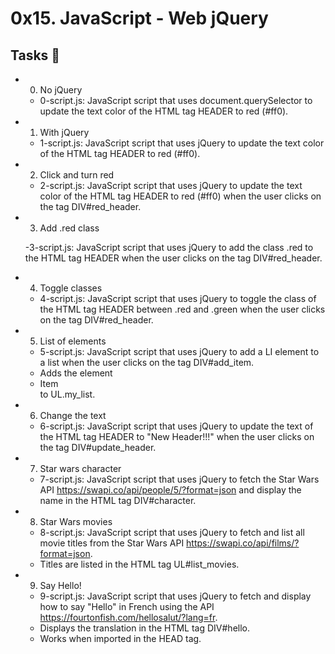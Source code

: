 # 0x15. JavaScript - Web jQuery

## Tasks 📃
- 0. No jQuery

	- 0-script.js: JavaScript script that uses document.querySelector to update the text color of the HTML tag HEADER to red (#ff0).
- 1. With jQuery

	- 1-script.js: JavaScript script that uses jQuery to update the text color of the HTML tag HEADER to red (#ff0).
- 2. Click and turn red

	- 2-script.js: JavaScript script that uses jQuery to update the text color of the HTML tag HEADER to red (#ff0) when the user clicks on the tag DIV#red_header.
- 3. Add .red class

	-3-script.js: JavaScript script that uses jQuery to add the class .red to the HTML tag HEADER when the user clicks on the tag DIV#red_header.
- 4. Toggle classes

	- 4-script.js: JavaScript script that uses jQuery to toggle the class of the HTML tag HEADER between .red and .green when the user clicks on the tag DIV#red_header.
- 5. List of elements

	- 5-script.js: JavaScript script that uses jQuery to add a LI element to a list when the user clicks on the tag DIV#add_item.
	- Adds the element <li>Item</li> to UL.my_list.
- 6. Change the text

	- 6-script.js: JavaScript script that uses jQuery to update the text of the HTML tag HEADER to "New Header!!!" when the user clicks on the tag DIV#update_header.
- 7. Star wars character

	- 7-script.js: JavaScript script that uses jQuery to fetch the Star Wars API https://swapi.co/api/people/5/?format=json and display the name in the HTML tag DIV#character.
- 8. Star Wars movies

	- 8-script.js: JavaScript script that uses jQuery to fetch and list all movie titles from the Star Wars API https://swapi.co/api/films/?format=json.
	- Titles are listed in the HTML tag UL#list_movies.
- 9. Say Hello!

	- 9-script.js: JavaScript script that uses jQuery to fetch and display how to say "Hello" in French using the API https://fourtonfish.com/hellosalut/?lang=fr.
	- Displays the translation in the HTML tag DIV#hello.
	- Works when imported in the HEAD tag.
